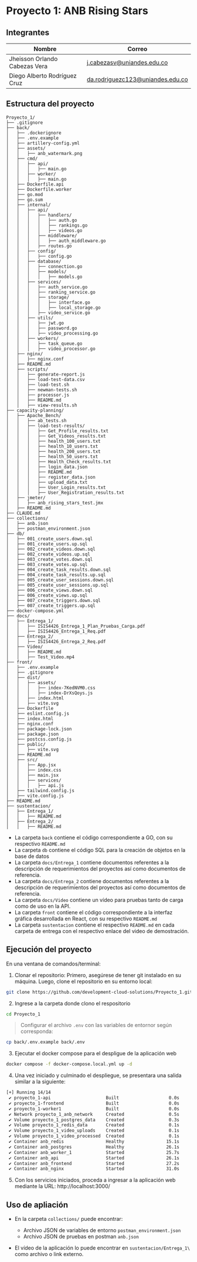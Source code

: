 # Proyecto 1: ANB Rising Stars

## Integrantes

Nombre | Correo |
---|---|
Jheisson Orlando Cabezas Vera | j.cabezasv@uniandes.edu.co        |
Diego Alberto Rodríguez Cruz  | da.rodriguezc123@uniandes.edu.co |

## Estructura del proyecto

```
Proyecto_1/
├── .gitignore
├── back/
│   ├── .dockerignore
│   ├── .env.example
│   ├── artillery-config.yml
│   ├── assets/
│   │   ├── anb_watermark.png
│   ├── cmd/
│   │   ├── api/
│   │   │   ├── main.go
│   │   ├── worker/
│   │   │   ├── main.go
│   ├── Dockerfile.api
│   ├── Dockerfile.worker
│   ├── go.mod
│   ├── go.sum
│   ├── internal/
│   │   ├── api/
│   │   │   ├── handlers/
│   │   │   │   ├── auth.go
│   │   │   │   ├── rankings.go
│   │   │   │   ├── videos.go
│   │   │   ├── middleware/
│   │   │   │   ├── auth_middleware.go
│   │   │   ├── routes.go
│   │   ├── config/
│   │   │   ├── config.go
│   │   ├── database/
│   │   │   ├── connection.go
│   │   │   ├── models/
│   │   │   │   ├── models.go
│   │   ├── services/
│   │   │   ├── auth_service.go
│   │   │   ├── ranking_service.go
│   │   │   ├── storage/
│   │   │   │   ├── interface.go
│   │   │   │   ├── local_storage.go
│   │   │   ├── video_service.go
│   │   ├── utils/
│   │   │   ├── jwt.go
│   │   │   ├── password.go
│   │   │   ├── video_processing.go
│   │   ├── workers/
│   │   │   ├── task_queue.go
│   │   │   ├── video_processor.go
│   ├── nginx/
│   │   ├── nginx.conf
│   ├── README.md
│   ├── scripts/
│   │   ├── generate-report.js
│   │   ├── load-test-data.csv
│   │   ├── load-test.sh
│   │   ├── newman-tests.sh
│   │   ├── processor.js
│   │   ├── README.md
│   │   ├── view-results.sh
├── capacity-planning/
│   ├── Apache_Bench/
│   │   ├── ab_tests.sh
│   │   ├── load-test-results/
│   │   │   ├── Get_Profile_results.txt
│   │   │   ├── Get_Videos_results.txt
│   │   │   ├── health_100_users.txt
│   │   │   ├── health_10_users.txt
│   │   │   ├── health_200_users.txt
│   │   │   ├── health_50_users.txt
│   │   │   ├── Health_Check_results.txt
│   │   │   ├── login_data.json
│   │   │   ├── README.md
│   │   │   ├── register_data.json
│   │   │   ├── upload_data.txt
│   │   │   ├── User_Login_results.txt
│   │   │   ├── User_Registration_results.txt
│   ├── jmeter/
│   │   ├── anb_rising_stars_test.jmx
│   ├── README.md
├── CLAUDE.md
├── collections/
│   ├── anb.json
│   ├── postman_environment.json
├── db/
│   ├── 001_create_users.down.sql
│   ├── 001_create_users.up.sql
│   ├── 002_create_videos.down.sql
│   ├── 002_create_videos.up.sql
│   ├── 003_create_votes.down.sql
│   ├── 003_create_votes.up.sql
│   ├── 004_create_task_results.down.sql
│   ├── 004_create_task_results.up.sql
│   ├── 005_create_user_sessions.down.sql
│   ├── 005_create_user_sessions.up.sql
│   ├── 006_create_views.down.sql
│   ├── 006_create_views.up.sql
│   ├── 007_create_triggers.down.sql
│   ├── 007_create_triggers.up.sql
├── docker-compose.yml
├── docs/
│   ├── Entrega_1/
│   │   ├── ISIS4426_Entrega_1_Plan_Pruebas_Carga.pdf
│   │   ├── ISIS4426_Entrega_1_Req.pdf
│   ├── Entrega_2/
│   │   ├── ISIS4426_Entrega_2_Req.pdf
│   ├── Video/
│   │   ├── README.md
│   │   ├── Test_Video.mp4
├── front/
│   ├── .env.example
│   ├── .gitignore
│   ├── dist/
│   │   ├── assets/
│   │   │   ├── index-7KedNVM0.css
│   │   │   ├── index-DrXsQoys.js
│   │   ├── index.html
│   │   ├── vite.svg
│   ├── Dockerfile
│   ├── eslint.config.js
│   ├── index.html
│   ├── nginx.conf
│   ├── package-lock.json
│   ├── package.json
│   ├── postcss.config.js
│   ├── public/
│   │   ├── vite.svg
│   ├── README.md
│   ├── src/
│   │   ├── App.jsx
│   │   ├── index.css
│   │   ├── main.jsx
│   │   ├── services/
│   │   │   ├── api.js
│   ├── tailwind.config.js
│   ├── vite.config.js
├── README.md
├── sustentacion/
│   ├── Entrega_1/
│   │   ├── README.md
│   ├── Entrega_2/
│   │   ├── README.md
```


- La carpeta `back` contiene el código correspondiente a GO, con su respectivo `README.md`
- La carpeta `db` contiene el código SQL para la creación de objetos en la base de datos
- La carpeta `docs/Entrega_1` contiene documentos referentes a la descripción de requerimientos del proyectos así como documentos de referencia.
- La carpeta `docs/Entrega_2` contiene documentos referentes a la descripción de requerimientos del proyectos así como documentos de referencia.
- La carpeta `docs/Video` contiene un vídeo para pruebas tanto de carga como de uso en la API.
- La carpeta `front` contiene el código correspondiente a la interfaz gráfica desarrollada en React, con su respectivo `README.md`
- La carpeta `sustentacion` contiene el respectivo `README.md` en cada carpeta de entrega con el respectivo enlace del video de demostración.

## Ejecución del proyecto

En una ventana de comandos/terminal:

1. Clonar el repositorio: Primero, asegúrese de tener git instalado en su máquina. Luego, clone el repositorio en su entorno local:
```bash
git clone https://github.com/development-cloud-solutions/Proyecto_1.git
```

2. Ingrese a la carpeta donde clono el respositorio
```bash
cd Proyecto_1
```

> Configurar el archivo `.env` con las variables de entornor según corresponda:
   ```bash
   cp back/.env.example back/.env
   ```

3. Ejecutar el docker compose para el despligue de la aplicación web
```bash
docker compose -f docker-compose.local.yml up -d
```

4. Una vez iniciado y culminado el despliegue, se presentara una salida similar a la siguiente:
```bash
[+] Running 14/14
 ✔ proyecto_1-api                     Built                   0.0s 
 ✔ proyecto_1-frontend                Built                   0.0s 
 ✔ proyecto_1-worker1                 Built                   0.0s 
 ✔ Network proyecto_1_anb_network     Created                 0.5s 
 ✔ Volume proyecto_1_postgres_data    Created                 0.3s 
 ✔ Volume proyecto_1_redis_data       Created                 0.1s 
 ✔ Volume proyecto_1_video_uploads    Created                 0.1s 
 ✔ Volume proyecto_1_video_processed  Created                 0.1s 
 ✔ Container anb_redis                Healthy                15.1s 
 ✔ Container anb_postgres             Healthy                26.1s 
 ✔ Container anb_worker_1             Started                25.7s 
 ✔ Container anb_api                  Started                26.1s 
 ✔ Container anb_frontend             Started                27.2s 
 ✔ Container anb_nginx                Started                31.0s
```

5. Con los servicios iniciados, proceda a ingresar a la aplicación web mediante la URL: http://localhost:3000/


## Uso de apliación

- En la carpeta `collections/` puede encontrar:
  - Archivo JSON de variables de entorno `postman_environment.json`
  - Archivo JSON de pruebas en postman `anb.json`

- El vídeo de la aplicación lo puede encontrar en `sustentacion/Entrega_1\` como archivo o link externo.